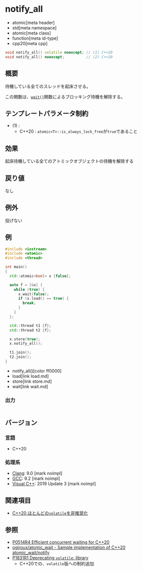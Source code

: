# notify_all
* atomic[meta header]
* std[meta namespace]
* atomic[meta class]
* function[meta id-type]
* cpp20[meta cpp]

```cpp
void notify_all() volatile noexcept; // (1) C++20
void notify_all() noexcept;          // (2) C++20
```

## 概要
待機している全てのスレッドを起床させる。

この関数は、[`wait()`](wait.md)関数によるブロッキング待機を解除する。


## テンプレートパラメータ制約
- (1) :
    - C++20 : `atomic<T>::is_always_lock_free`が`true`であること


## 効果
起床待機している全てのアトミックオブジェクトの待機を解除する


## 戻り値
なし


## 例外
投げない


## 例
```cpp example
#include <iostream>
#include <atomic>
#include <thread>

int main()
{
  std::atomic<bool> x {false};

  auto f = [&x] {
    while (true) {
      x.wait(false);
      if (x.load() == true) {
        break;
      }
    }
  };

  std::thread t1 {f};
  std::thread t2 {f};

  x.store(true);
  x.notify_all();

  t1.join();
  t2.join();
}
```
* notify_all()[color ff0000]
* load[link load.md]
* store[link store.md]
* wait[link wait.md]

### 出力
```
```


## バージョン
### 言語
- C++20

### 処理系
- [Clang](/implementation.md#clang): 9.0 [mark noimpl]
- [GCC](/implementation.md#gcc): 9.2 [mark noimpl]
- [Visual C++](/implementation.md#visual_cpp): 2019 Update 3 [mark noimpl]


## 関連項目
- [C++20 ほとんどの`volatile`を非推奨化](/lang/cpp20/deprecating_volatile.md)


## 参照
- [P0514R4 Efficient concurrent waiting for C++20](http://www.open-std.org/jtc1/sc22/wg21/docs/papers/2018/p0514r4.pdf)
- [ogiroux/atomic_wait - Sample implementation of C++20 atomic_wait/notify](https://github.com/ogiroux/atomic_wait)
- [P1831R1 Deprecating `volatile`: library](http://www.open-std.org/jtc1/sc22/wg21/docs/papers/2020/p1831r1.html)
    - C++20での、`volatile`版への制約追加
